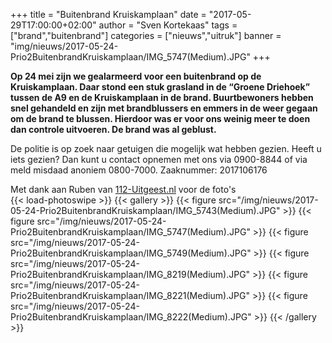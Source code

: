 +++
title = "Buitenbrand Kruiskamplaan"
date = "2017-05-29T17:00:00+02:00"
author = "Sven Kortekaas"
tags = ["brand","buitenbrand"]
categories = ["nieuws","uitruk"]
banner = "img/nieuws/2017-05-24-Prio2BuitenbrandKruiskamplaan/IMG_5747(Medium).JPG"
+++

**Op 24 mei zijn we gealarmeerd voor een buitenbrand op de Kruiskamplaan. Daar stond een stuk grasland in de “Groene Driehoek” tussen de A9 en de Kruiskamplaan in de brand. Buurtbewoners hebben snel gehandeld en zijn met brandblussers en emmers in de weer gegaan om de brand te blussen. Hierdoor was er voor ons weinig meer te doen dan controle uitvoeren. De brand was al geblust.**  

De politie is op zoek naar getuigen die mogelijk wat hebben gezien. Heeft u iets gezien? Dan kunt u contact opnemen met ons via 0900-8844 of via meld misdaad anoniem 0800-7000. Zaaknummer: 2017106176  

Met dank aan Ruben van [112-Uitgeest.nl](https://www.112-uitgeest.nl) voor de foto's  
​
{{< load-photoswipe >}}
{{< gallery >}}
  {{< figure src="/img/nieuws/2017-05-24-Prio2BuitenbrandKruiskamplaan/IMG_5743(Medium).JPG" >}}
  {{< figure src="/img/nieuws/2017-05-24-Prio2BuitenbrandKruiskamplaan/IMG_5747(Medium).JPG" >}}
  {{< figure src="/img/nieuws/2017-05-24-Prio2BuitenbrandKruiskamplaan/IMG_5749(Medium).JPG" >}}
  {{< figure src="/img/nieuws/2017-05-24-Prio2BuitenbrandKruiskamplaan/IMG_8219(Medium).JPG" >}}
  {{< figure src="/img/nieuws/2017-05-24-Prio2BuitenbrandKruiskamplaan/IMG_8221(Medium).JPG" >}}
  {{< figure src="/img/nieuws/2017-05-24-Prio2BuitenbrandKruiskamplaan/IMG_8222(Medium).JPG" >}}
{{< /gallery >}}
